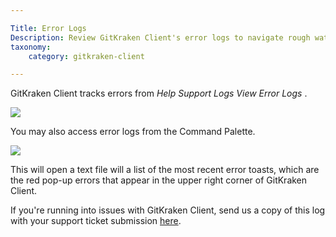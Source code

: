 ```yaml
---

Title: Error Logs
Description: Review GitKraken Client's error logs to navigate rough waters.
taxonomy:
    category: gitkraken-client

---
```


GitKraken Client tracks errors from <em class='context-menu'> Help <i class='fa fa-caret-right'></i> Support Logs <i class='fa fa-caret-right'></i> View Error Logs </em>.

<img src="/wp-content/uploads/view-error-log.png" srcset="/wp-content/uploads/view-error-log@2x.png" class="img-responsive center img-bordered">

You may also access error logs from the Command Palette.

<img src="/wp-content/uploads/fuzzy-finder-error.gif"  class="img-responsive center img-bordered">

This will open a text file will a list of the most recent error toasts, which are the red pop-up errors that appear in the upper right corner of GitKraken Client.

If you're running into issues with GitKraken Client, send us a copy of this log with your support ticket submission <a href="https://www.gitkraken.com/git-client/contact-support" target=_blank>here</a>.